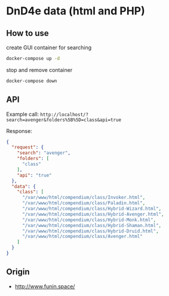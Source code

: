 # DnD4e data (html and PHP)

## How to use

create GUI container for searching

```sh
docker-compose up -d
```

stop and remove container

```sh
docker-compose down
```

## API

Example call: `http://localhost/?search=avenger&folders%5B%5D=class&api=true`

Response:

```json
{
  "request": {
    "search": "avenger",
    "folders": [
      "class"
    ],
    "api": "true"
  },
  "data": {
    "class": [
      "/var/www/html/compendium/class/Invoker.html",
      "/var/www/html/compendium/class/Paladin.html",
      "/var/www/html/compendium/class/Hybrid-Wizard.html",
      "/var/www/html/compendium/class/Hybrid-Avenger.html",
      "/var/www/html/compendium/class/Hybrid-Monk.html",
      "/var/www/html/compendium/class/Hybrid-Shaman.html",
      "/var/www/html/compendium/class/Hybrid-Druid.html",
      "/var/www/html/compendium/class/Avenger.html"
    ]
  }
}
```

## Origin

- http://www.funin.space/
